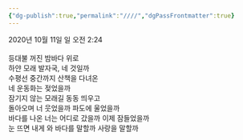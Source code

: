 ```yaml
---
{"dg-publish":true,"permalink":"////","dgPassFrontmatter":true}
---
```



2020년 10월 11일 일 오전 2:24<br/>
<br/>
등대불 꺼진 밤바다 위로<br/>
하얀 모래 발자국, 네 것일까<br/>
수평선 중간까지 산책을 다녀온<br/>
네 운동화는 젖었을까<br/>
잠기지 않는 모래길 동동 띄우고<br/>
돌아오며 너 웃었을까 파도에 울었을까<br/>
바다를 나온 너는 어디로 갔을까 이제 잠들었을까<br/>
눈 뜨면 내게 와 바다를 말할까 사랑을 말할까<br/>